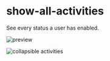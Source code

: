 # show-all-activities
See every status a user has enabled.

![preview](https://slime-rancher.is-inside.me/RrGepSCZ.gif)

![collapsible activities](https://slime-rancher.is-inside.me/ZvPiVy9x.png)
